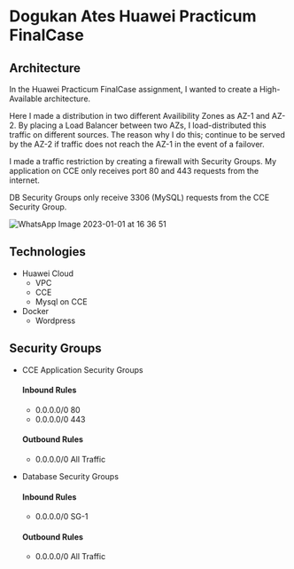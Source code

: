 # Dogukan Ates Huawei Practicum FinalCase

## Architecture

  In the Huawei Practicum FinalCase assignment, I wanted to create a High-Available architecture.

  Here I made a distribution in two different Availibility Zones as AZ-1 and AZ-2. By placing a Load Balancer between two AZs, I load-distributed this traffic on different sources.
The reason why I do this; continue to be served by the AZ-2 if traffic does not reach the AZ-1 in the event of a failover.

  I made a traffic restriction by creating a firewall with Security Groups. My application on CCE only receives port 80 and 443 requests from the internet.

  DB Security Groups only receive 3306 (MySQL) requests from the CCE Security Group.

 ![WhatsApp Image 2023-01-01 at 16 36 51](https://user-images.githubusercontent.com/106622302/210173214-32b54688-14c9-4f2b-bbab-08f9bed85e4a.jpeg)


## Technologies

- Huawei Cloud
  - VPC
  - CCE
  - Mysql on CCE
- Docker
  - Wordpress

## Security Groups

- CCE Application Security Groups
  #### Inbound Rules
  - 0.0.0.0/0 80
  - 0.0.0.0/0 443
  #### Outbound Rules
  - 0.0.0.0/0 All Traffic

- Database Security Groups
  #### Inbound Rules
  - 0.0.0.0/0 SG-1
  #### Outbound Rules
  - 0.0.0.0/0 All Traffic 

